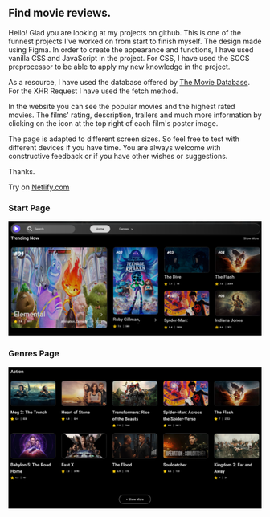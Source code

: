## Find movie reviews.

Hello!
Glad you are looking at my projects on github. This is one of the funnest projects I've worked on from start to finish myself. The design made using Figma. In order to create the appearance and functions, I have used vanilla CSS and JavaScript in the project. For CSS, I have used the SCCS preprocessor to be able to apply my new knowledge in the project.

As a resource, I have used the database offered by [The Movie Database](https://www.themoviedb.org/). For the XHR Request I have used the fetch method.

In the website you can see the popular movies and the highest rated movies. The films' rating, description, trailers and much more information by clicking on the icon at the top right of each film's poster image.

The page is adapted to different screen sizes. So feel free to test with different devices if you have time. You are always welcome with constructive feedback or if you have other wishes or suggestions.

Thanks.

Try on [Netlify.com](https://inspiring-marzipan-71aa51.netlify.app/)

### Start Page

![Design preview for the Play Home Page](./assets/images/Home.png)

### Genres Page

![Design preview for the Play Genres Page](./assets/images/Genres.png)
